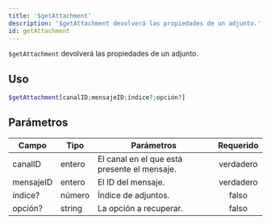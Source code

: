 ```yaml
---
title: '$getAttachment'
description: '$getAttachment devolverá las propiedades de un adjunto.'
id: getAttachment
---
```


`$getAttachment` devolverá las propiedades de un adjunto.

## Uso

```php
$getAttachment[canalID;mensajeID;índice?;opción?]
```

## Parámetros

| Campo     | Tipo   | Parámetros                                   | Requerido |
| --------- | ------ | -------------------------------------------- |:---------:|
| canalID   | entero | El canal en el que está presente el mensaje. | verdadero |
| mensajeID | entero | El ID del mensaje.                           | verdadero |
| índice?   | número | Índice de adjuntos.                          |   falso   |
| opción?   | string | La opción a recuperar.                       |   falso   |